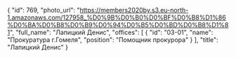 {
    "id": 769,
    "photo_url": "https://members2020by.s3.eu-north-1.amazonaws.com/127958_%D0%9B%D0%B0%D0%BF%D0%B8%D1%86%D0%BA%D0%B8%D0%B9%D0%94%D0%B5%D0%BD%D0%B8%D1%81",
    "full_name": "Лапицкий Денис",
    "offices": [
        {
            "id": "03-01",
            "name": "Прокуратура г.Гомеля",
            "position": "Помощник прокурора"
        }
    ],
    "title": "Лапицкий Денис"
}